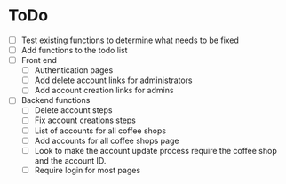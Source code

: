 # ToDo

- [ ] Test existing functions to determine what needs to be fixed
- [ ] Add functions to the todo list
- [ ] Front end
  - [ ] Authentication pages
  - [ ] Add delete account links for administrators
  - [ ] Add account creation links for admins
- [ ] Backend functions
  - [ ] Delete account steps
  - [ ] Fix account creations steps
  - [ ] List of accounts for all coffee shops
  - [ ] Add accounts for all coffee shops page
  - [ ] Look to make the account update process require the coffee shop and the account ID.
  - [ ] Require login for most pages